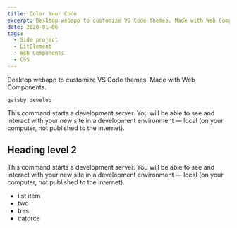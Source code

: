 ```yaml
---
title: Color Your Code
excerpt: Desktop webapp to customize VS Code themes. Made with Web Components.
date: 2020-01-06
tags:
  - Side project
  - LitElement
  - Web Components
  - CSS
---
```


Desktop webapp to customize VS Code themes. Made with Web Components.

```shell
gatsby develop
```

This command starts a development server. You will be able to see and interact with your new site in a development environment — local (on your computer, not published to the internet).

## Heading level 2

This command starts a development server. You will be able to see and interact with your new site in a development environment — local (on your computer, not published to the internet).

- list item
- two
- tres
- catorce



